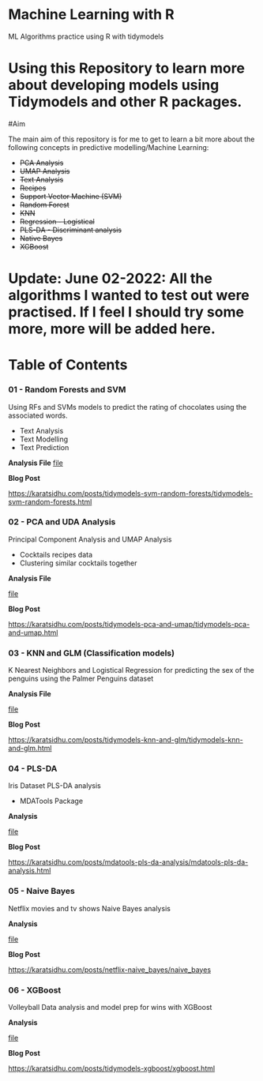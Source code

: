 # Machine Learning with R

ML Algorithms practice using R with tidymodels

# Using this Repository to learn more about developing models using Tidymodels and other R packages.

#Aim

The main aim of this repository is for me to get to learn a bit more about the following concepts in predictive modelling/Machine Learning:

- ~~PCA Analysis~~
- ~~UMAP Analysis~~
- ~~Text Analysis~~
- ~~Recipes~~
- ~~Support Vector Machine (SVM)~~
- ~~Random Forest~~
- ~~KNN~~
- ~~Regression - Logistical~~
- ~~PLS-DA - Discriminant analysis~~
- ~~Native Bayes~~
- ~~XGBoost~~

# Update: June 02-2022: All the algorithms I wanted to test out were practised. If I feel I should try some more, more will be added here.

# Table of Contents

### 01 - Random Forests and SVM

Using RFs and SVMs models to predict the rating of chocolates using the associated words.

- Text Analysis
- Text Modelling
- Text Prediction

**Analysis File**
[file](01_Chocolates/chocolates.html)

**Blog Post**

https://karatsidhu.com/posts/tidymodels-svm-random-forests/tidymodels-svm-random-forests.html

### 02 - PCA and UDA Analysis

Principal Component Analysis and UMAP Analysis

- Cocktails recipes data
- Clustering similar cocktails together

**Analysis File**

[file](02_Cocktails/cocktails.html)

**Blog Post**

https://karatsidhu.com/posts/tidymodels-pca-and-umap/tidymodels-pca-and-umap.html

### 03 - KNN and GLM (Classification models)

K Nearest Neighbors and Logistical Regression for predicting the sex of the penguins
using the Palmer Penguins dataset

**Analysis File**

[file](03_Penguins/penguins.html)

**Blog Post**

https://karatsidhu.com/posts/tidymodels-knn-and-glm/tidymodels-knn-and-glm.html

### 04 - PLS-DA

Iris Dataset PLS-DA analysis

- MDATools Package

**Analysis**

[file](04_Flowers/PLS-DA.html)

**Blog Post**

https://karatsidhu.com/posts/mdatools-pls-da-analysis/mdatools-pls-da-analysis.html

### 05 - Naive Bayes

Netflix movies and tv shows Naive Bayes analysis

**Analysis**

[file](05_Netflix/Netflix-Bayes.html)

**Blog Post**

https://karatsidhu.com/posts/netflix-naive_bayes/naive_bayes

### 06 - XGBoost

Volleyball Data analysis and model prep for wins with XGBoost

**Analysis**

[file](06_Volleyball/Volleyball.html)

**Blog Post**

https://karatsidhu.com/posts/tidymodels-xgboost/xgboost.html
